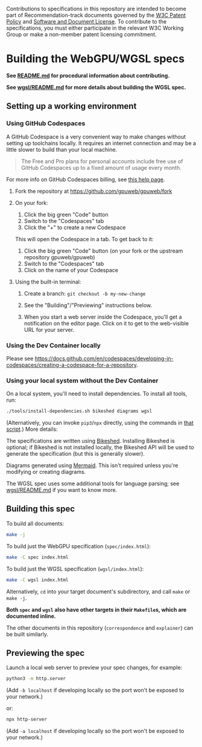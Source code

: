 Contributions to specifications in this repository are intended to become part of
Recommendation-track documents governed by the [W3C Patent
Policy](https://www.w3.org/policies/patent-policy/) and [Software and Document
License](https://www.w3.org/copyright/software-license-2023/). To contribute to the specifications,
you must either participate in the relevant W3C Working Group or make a non-member patent licensing
commitment.

# Building the WebGPU/WGSL specs

**See [README.md](README.md) for procedural information about contributing.**

**See [wgsl/README.md](wgsl/README.md) for more details about building the WGSL spec.**

## Setting up a working environment

### Using GitHub Codespaces

A GitHub Codespace is a very convenient way to make changes without setting up toolchains locally.
It requires an internet connection and may be a little slower to build than your local machine.

> The Free and Pro plans for personal accounts include free use of GitHub Codespaces up to a fixed amount of usage every month.

For more info on GitHub Codespaces billing, see [this help page](https://docs.github.com/en/billing/managing-billing-for-github-codespaces/about-billing-for-github-codespaces).

1. Fork the repository at <https://github.com/gpuweb/gpuweb/fork>
1. On your fork:
    1. Click the big green "Code" button
    1. Switch to the "Codespaces" tab
    1. Click the "+" to create a new Codespace

    This will open the Codespace in a tab. To get back to it:

    1. Click the big green "Code" button (on your fork or the upstream repository gpuweb/gpuweb)
    1. Switch to the "Codespaces" tab
    1. Click on the name of your Codespace
1. Using the built-in terminal:
    1. Create a branch: `git checkout -b my-new-change`
    1. See the "Building"/"Previewing" instructions below.

    1. When you start a web server inside the Codespace, you'll get a notification on
        the editor page. Click on it to get to the web-visible URL for your server.

### Using the Dev Container locally

Please see <https://docs.github.com/en/codespaces/developing-in-codespaces/creating-a-codespace-for-a-repository>.

### Using your local system without the Dev Container

On a local system, you'll need to install dependencies.
To install all tools, run:

```bash
./tools/install-dependencies.sh bikeshed diagrams wgsl
```

(Alternatively, you can invoke `pip3`/`npx` directly, using the commands in
[that script](../tools/install-dependencies.sh).) More details:

The specifications are written using [Bikeshed](https://tabatkins.github.io/bikeshed).
Installing Bikeshed is optional; if Bikeshed is not installed locally,
the Bikeshed API will be used to generate the specification
(but this is generally slower).

Diagrams generated using [Mermaid](https://mermaid-js.github.io/mermaid/).
This isn't required unless you're modifying or creating diagrams.

The WGSL spec uses some additional tools for language parsing;
see [wgsl/README.md](wgsl/README.md) if you want to know more.

## Building this spec

To build all documents:

```bash
make -j
```

To build just the WebGPU specification (`spec/index.html`):

```bash
make -C spec index.html
```

To build just the WGSL specification (`wgsl/index.html`):

```bash
make -C wgsl index.html
```

Alternatively, `cd` into your target document's subdirectory, and call `make` or `make -j`.

**Both `spec` and `wgsl` also have other targets in their `Makefile`s, which are documented inline.**

The other documents in this repository (`correspondence` and `explainer`) can be built similarly.

## Previewing the spec

Launch a local web server to preview your spec changes, for example:

```bash
python3 -m http.server
```

(Add `-b localhost` if developing locally so the port won't be exposed to your network.)

or:

```bash
npx http-server
```

(Add `-a localhost` if developing locally so the port won't be exposed to your network.)
